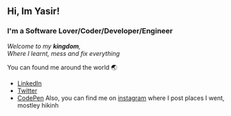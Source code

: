 
 ## Hi, Im Yasir! <br />
 ### I'm a Software Lover/Coder/Developer/Engineer 

  *Welcome to my **kingdom**, <br />
  Where I learnt, mess and fix everything*
</header>


You can found me around the world :earth_asia:
- <a href="https://www.linkedin.com/in/yasirhasn9/">LinkedIn</a>
- <a href="https://twitter.com/HammYasir">Twitter</a>
- <a href="https://codepen.io/yasirhasn9">CodePen</a>
Also, you can find me on <a href="https://www.instagram.com/_yasirh/">instagram</a> where I post places I went, mostley hikinh 
